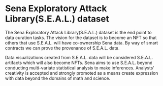 # Sena Exploratory Attack Library(S.E.A.L.) dataset

The Sena Exploratory Attack Library(S.E.A.L.) dataset is the end point to data curation tasks. The vision for the dataset is to become an NFT so that others that use S.E.A.L. will have co-ownership Sena data. By way of smart contracts we can prove the provenance of S.E.A.L. data. 

Data visualizations created from S.E.A.L. data will be considered S.E.A.L. artifacts which will also become NFTs. Sena aims to use S.E.A.L. beyond conducting multi-variate statistical analysis to make inferences. Analysts' creativity is accepted and strongly promoted as a means create expression with data beyond the domains of math and science.
